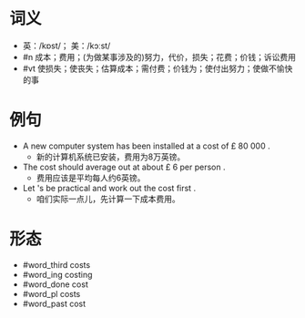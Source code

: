 # 词义
- 英：/kɒst/； 美：/kɔːst/
- #n 成本；费用；(为做某事涉及的)努力，代价，损失；花费；价钱；诉讼费用
- #vt 使损失；使丧失；估算成本；需付费；价钱为；使付出努力；使做不愉快的事
# 例句
- A new computer system has been installed at a cost of £ 80 000 .
	- 新的计算机系统已安装，费用为8万英镑。
- The cost should average out at about £ 6 per person .
	- 费用应该是平均每人约6英镑。
- Let 's be practical and work out the cost first .
	- 咱们实际一点儿，先计算一下成本费用。
# 形态
- #word_third costs
- #word_ing costing
- #word_done cost
- #word_pl costs
- #word_past cost
